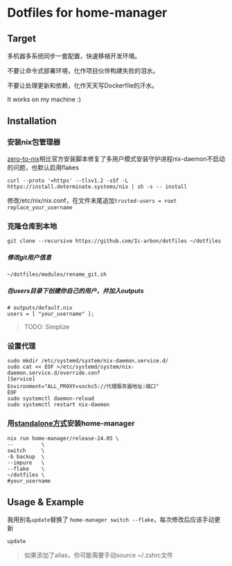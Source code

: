 # Dotfiles for home-manager

## Target

多机器多系统同步一套配置，快速移植开发环境。

不要让命令式部署环境，化作项目伙伴构建失败的泪水。

不要让处理更新和依赖，化作天天写Dockerfile的汗水。

It works on my machine :)

## Installation

### 安装nix包管理器

[zero-to-nix](https://zero-to-nix.com/)相比官方安装脚本修复了多用户模式安装守护进程nix-daemon不启动的问题，也默认启用flakes

```shell
curl --proto '=https' --tlsv1.2 -sSf -L https://install.determinate.systems/nix | sh -s -- install 
```
修改/etc/nix/nix.conf，在文件末尾追加`trusted-users = root replace_your_username`
### 克隆仓库到本地

```shell
git clone --recursive https://github.com/Ic-arbon/dotfiles ~/dotfiles
```
##### 修改git用户信息
```shell
~/dotfiles/modules/rename_git.sh
```
##### 在users目录下创建你自己的用户，并加入outputs
```
# outputs/default.nix
users = [ "your_username" ];
```
> TODO: Simplize
### 设置代理
```shell
sudo mkdir /etc/systemd/system/nix-daemon.service.d/
sudo cat << EOF >/etc/systemd/system/nix-daemon.service.d/override.conf
[Service]
Environment="ALL_PROXY=socks5://代理服务器地址:端口"
EOF
sudo systemctl daemon-reload
sudo systemctl restart nix-daemon

```

### 用[standalone方式](https://nix-community.github.io/home-manager/index.xhtml#ch-nix-flakes)安装home-manager

```shell
nix run home-manager/release-24.05 \
--         \
switch     \
-b backup  \
--impure   \
--flake    \
~/dotfiles \
#your_username
```

## Usage & Example
我用别名`update`替换了 `home-manager switch --flake`，每次修改后应该手动更新

````shell
update
````

> 如果添加了alias，你可能需要手动source ~/.zshrc文件
